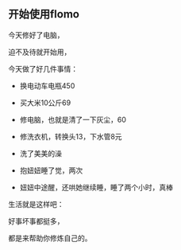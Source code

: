 ## 开始使用flomo

今天修好了电脑，

迫不及待就开始用，


今天做了好几件事情：

* 换电动车电瓶450

* 买大米10公斤69

* 修电脑，也就是清了一下灰尘，60

* 修洗衣机，转换头13，下水管8元

* 洗了美美的澡

* 抱妞妞睡了觉，两次

* 妞妞中途醒，还哄她继续睡，睡了两个小时，真棒


生活就是这样吧：

好事坏事都挺多，

都是来帮助你修炼自己的。



